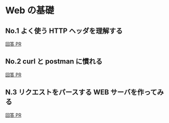 # Web の基礎

## No.1 よく使う HTTP ヘッダを理解する

[回答 PR](https://github.com/tsubasa1122/praha-challenge/pull/1)

## No.2 curl と postman に慣れる

[回答 PR](https://github.com/tsubasa1122/praha-challenge/pull/3)

## N.3 リクエストをパースする WEB サーバを作ってみる

[回答 PR](https://github.com/tsubasa1122/praha-challenge/pull/4)
